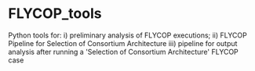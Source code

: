 # FLYCOP_tools
Python tools for: 
    i) preliminary analysis of FLYCOP executions; 
    ii) FLYCOP Pipeline for Selection of Consortium Architecture
    iii) pipeline for output analysis after running a 'Selection of Consortium Architecture' FLYCOP case
